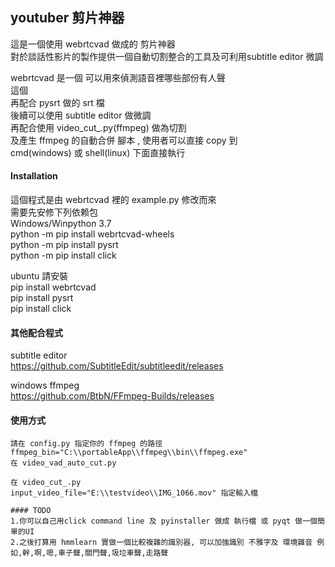 ## youtuber 剪片神器
這是一個使用 webrtcvad 做成的 剪片神器   
對於談話性影片的製作提供一個自動切割整合的工具及可利用subtitle editor 微調   

webrtcvad 是一個 可以用來偵測語音裡哪些部份有人聲  
這個  
再配合 pysrt 做的 srt 檔  
後續可以使用 subtitle editor 做微調   
再配合使用 video_cut_.py(ffmpeg) 做為切割   
及產生 ffmpeg 的自動合併 腳本 , 使用者可以直接 copy 到   
cmd(windows) 或 shell(linux) 下面直接執行   


#### Installation 
這個程式是由 webrtcvad 裡的 example.py 修改而來   
需要先安修下列依赖包   
Windows/Winpython 3.7   
python -m pip install webrtcvad-wheels   
python -m pip install pysrt   
python -m pip install click   

ubuntu 請安裝   
pip install webrtcvad    
pip install pysrt   
pip install click   

#### 其他配合程式
subtitle editor    
https://github.com/SubtitleEdit/subtitleedit/releases

windows ffmpeg   
https://github.com/BtbN/FFmpeg-Builds/releases   
#### 使用方式
~~~
請在 config.py 指定你的 ffmpeg 的路徑
ffmpeg_bin="C:\\portableApp\\ffmpeg\\bin\\ffmpeg.exe"
在 video_vad_auto_cut.py 

在 video_cut_.py 
input_video_file="E:\\testvideo\\IMG_1066.mov" 指定輸入檔

#### TODO 
1.你可以自己用click command line 及 pyinstaller 做成 執行檔 或 pyqt 做一個簡單的UI
2.之後打算用 hmmlearn 實做一個比較複雜的識別器, 可以加強識別 不雅字及 環境雜音 例如,幹,啊,嗯,車子聲,關門聲,圾垃車聲,走路聲
~~~

